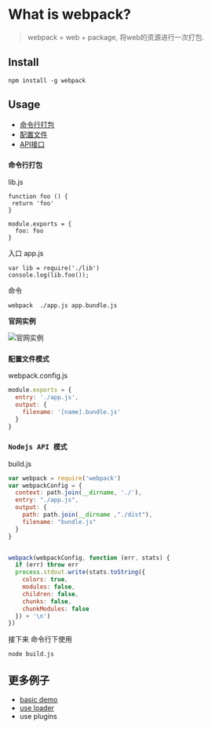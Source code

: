 # What is webpack?
> webpack = web + package, 将web的资源进行一次打包.


## Install

```
npm install -g webpack
```

## Usage
- [命令行打包](https://webpack.github.io/docs/cli.html)
- [配置文件](https://webpack.github.io/docs/configuration.html)
- [API接口](https://webpack.github.io/docs/node.js-api.html)


### `命令行打包`

lib.js
```
function foo () {
 return 'foo'
}

module.exports = {
  foo: foo
}
```

入口 app.js
```
var lib = require('./lib')
console.log(lib.foo());
```
命令

```
webpack  ./app.js app.bundle.js
```

**官网实例**

![官网实例](https://dtinth.github.io/webpack-docs-images/usage/how-it-works.png)



### `配置文件模式`

webpack.config.js

```javascript
module.exports = {
  entry: './app.js',
  output: {
    filename: '[name].bundle.js'
  }
}
```

### `Nodejs API 模式`
build.js
```javascript
var webpack = require('webpack')
var webpackConfig = {
  context: path.join(__dirname, './'),
  entry: "./app.js",
  output: {
    path: path.join(__dirname ,"./dist"),
    filename: "bundle.js"
  }
}


webpack(webpackConfig, function (err, stats) {
  if (err) throw err
  process.stdout.write(stats.toString({
    colors: true,
    modules: false,
    children: false,
    chunks: false,
    chunkModules: false
  }) + '\n')
})

```

接下来 命令行下使用
```
node build.js
```

## 更多例子

- [basic demo](https://github.com/liyanlong/webpack-simples/tree/master/simple) 
- [use loader](https://github.com/liyanlong/webpack-simples/tree/master/simple-loaders)
- use plugins